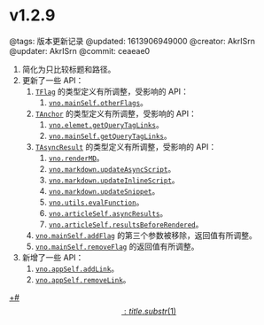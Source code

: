 # v1.2.9

@tags: 版本更新记录
@updated: 1613906949000
@creator: AkrISrn
@updater: AkrISrn
@commit: ceaeae0

1. [](/zh/docs/sort-list.md "#")简化为只比较标题和路径。
1. 更新了一些 API：
    1. [`TFlag`](/zh/api/types.md "#h2-10") 的类型定义有所调整，受影响的 API：
        1. [`vno.mainSelf.otherFlags`](/zh/api/mainSelf.md "#h2-10")。
    1. [`TAnchor`](/zh/api/types.md "#h2-11") 的类型定义有所调整，受影响的 API：
        1. [`vno.elemet.getQueryTagLinks`](/zh/api/element.md "#h2-8")。
        1. [`vno.mainSelf.getQueryTagLinks`](/zh/api/mainSelf.md "#h2-43")。
    1. [`TAsyncResult`](/zh/api/types.md "#h2-12") 的类型定义有所调整，受影响的 API：
        1. [`vno.renderMD`](/zh/api/vno.md "#h2-7")。
        1. [`vno.markdown.updateAsyncScript`](/zh/api/markdown.md "#h2-4")。
        1. [`vno.markdown.updateInlineScript`](/zh/api/markdown.md "#h2-5")。
        1. [`vno.markdown.updateSnippet`](/zh/api/markdown.md "#h2-6")。
        1. [`vno.utils.evalFunction`](/zh/api/utils.md "#h2-12")。
        1. [`vno.articleSelf.asyncResults`](/zh/api/articleSelf.md "#h2-10")。
        1. [`vno.articleSelf.resultsBeforeRendered`](/zh/api/articleSelf.md "#h2-11")。
    1. [`vno.mainSelf.addFlag`](/zh/api/mainSelf.md "#h2-38") 的第三个参数被移除，返回值有所调整。
    1. [`vno.mainSelf.removeFlag`](/zh/api/mainSelf.md "#h2-39") 的返回值有所调整。
1. 新增了一些 API：
    1. [`vno.appSelf.addLink`](/zh/api/appSelf.md "#h2-12")。
    1. [`vno.appSelf.removeLink`](/zh/api/appSelf.md "#h2-13")。

[+#$$: title.substr(1) $$](/zh/releases/download.md)
